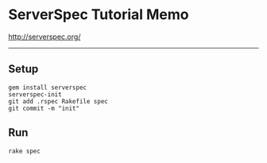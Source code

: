 # ServerSpec Tutorial Memo

http://serverspec.org/

---

## Setup

```shell
gem install serverspec
serverspec-init
git add .rspec Rakefile spec
git commit -m "init"
```

## Run

```shell
rake spec
```
